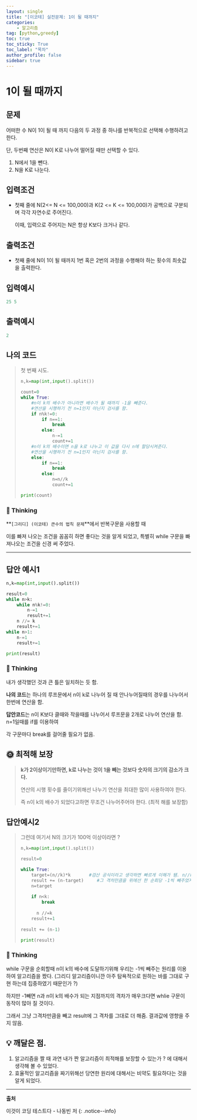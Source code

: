 ```yaml
---
layout: single
title: "[이코테] 실전문제: 1이 될 때까지"
categories: 
    - 알고리즘
tag: [python,greedy]
toc: true
toc_sticky: True
toc_label: "목차"
author_profile: false
sidebar: true
---
```


# 1이 될 때까지

## 문제
어떠한 수 N이 1이 될 때 까지 다음의 두 과정 중 하나를 반복적으로 선택해 수행하려고 한다. 

단, 두번째 연산은 N이 K로 나누어 떨어질 때만 선택할 수 있다.

1. N에서 1을 뺀다.
2. N을 K로 나눈다.

## 입력조건

* 첫째 줄에 N(2<= N <= 100,000)과 K(2 <= K <= 100,000)가 공백으로 구분되며 각각 자연수로 주어진다.

  이때, 입력으로 주어지는 N은 항상 K보다 크거나 같다.

## 출력조건

* 첫째 줄에 N이 1이 될 때까지 1번 혹은 2번의 과정을 수행해야 하는 횟수의 최솟값을 출력한다.



## 입력예시

```python
25 5
```

## 출력예시

```python
2
```



## 나의 코드

> 첫 번째 시도.
>
> ```python
> n,k=map(int,input().split())
> 
> count=0
> while True:
>     #n이 k의 배수가 아니라면 배수가 될 때까지 -1을 빼준다.
>     #연산을 시행하기 전 n=1인지 아닌지 검사를 함.
>     if n%k!=0:
>         if n==1:
>             break
>         else:
>             n-=1
>             count+=1
>     #n이 k의 배수이면 n을 k로 나누고 이 값을 다시 n에 할당시켜준다.
>     #연산을 시행하기 전 n=1인지 아닌지 검사를 함.
>     else:
>         if n==1:
>             break
>         else:
>             n=n//k
>             count+=1
> 
> print(count)
> ```

### 🌝 Thinking

**`[그리디] (이코테) 큰수의 법칙 문제`**에서 반복구문을 사용할 때

이를 빠져 나오는 조건을 꼼꼼히 하면 좋다는 것을 알게 되었고, 특별히 while 구문을 빠져나오는 조건을 신경 써 주었다.

---

## 답안 예시1

```python
n,k=map(int,input().split())

result=0
while n>k:
    while n%k!=0:
        n-=1
        result+=1
    n //= k
    result+=1
while n>1:
    n-=1
    result+=1

print(result)
```

### 🌝 Thinking

내가 생각했던 것과 큰 틀은 일치하는 듯 함.

**나의 코드**는 하나의 루프문에서 n이 k로 나누어 질 때 안나누어질때의 경우를 나누어서 한번에 연산을 함.

**답안코드**는  n이 K보다 클때와 작을때를 나누어서 루프문을 2개로 나누어 연산을 함. n=1일때를 if를 이용하여

각 구문마다 break를 걸어줄 필요가 없음.



## 🌞 최적해 보장

> **k가 2이상이기만하면, k로 나누는 것이 1을 빼는 것보다 숫자의 크기의 감소가 크다.**
>
> 연산의 시행 횟수를 줄이기위해선 나누기 연산을 최대한 많이 사용하여야 한다.
>
> 즉 n이 k의 배수가 되었다고하면 무조건 나누어주어야 한다. (최적 해를 보장함)



## 답안예시2

> 그런데 여기서 N의 크기가 100억 이상이라면 ?
>
> ```python
> n,k=map(int,input().split())
> 
> result=0
> 
> while True:
>     target=(n//k)*k       #검산 공식이라고 생각하면 빠르게 이해가 됌. n//k(몫)*k(나누는 수) = k의 배수
>     result += (n-target)     #그 격차만큼을 위에선 한 순회당 -1씩 빼주었지만, 연산 횟수를 줄이기 위하여 바로 빼버림.
>     n=target
>     
>     if n<k:
>         break
>         
>    	n //=k
>     result+=1
>     
> result += (n-1)
> 
> print(result)
> ```

### 🌝 Thinking

while 구문을 순회할때 n이 k의 배수에 도달하기위해 우리는 -1씩 빼주는 원리를 이용하여 알고리즘을 짰다.
(그리디 알고리즘이니깐 아주 탐욕적으로 원하는 바를 그대로 구현 하는데 집중하였기 때문인가 ?)

하지만 -1빼면 n과 n이 k의 배수가 되는 지점까지의 격차가 매우크다면 whlie 구문이 동작이 많아 질 것이다.

그래서 그냥 그격차만큼을 빼고 result에 그 격차를 그대로 더 해줌. 결과값에 영향을 주지 않음.

## 💡 깨달은 점.

1.  알고리즘을 짤 때 과연 내가 짠 알고리즘이 최적해를 보장할 수 있는가 ? 에 대해서 생각해 볼 수 있었다.
2.   효율적인 알고리즘을 짜기위해선 당연한 원리에 대해서는 비약도 필요하다는 것을 알게 되었다.


---
**출처**

이것이 코딩 테스트다 - 나동빈 저
{: .notice--info} 
